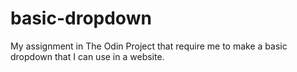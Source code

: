 # basic-dropdown
My assignment in The Odin Project that require me to make a basic dropdown that I can use in a website.

